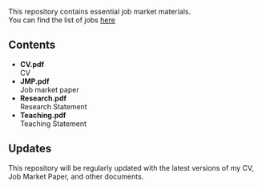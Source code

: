 
This repository contains essential job market materials. <br />
You can find the list of jobs [here](https://docs.google.com/spreadsheets/d/1evlTQYFrQgVEXmRB8dvV9UASXXf5mvTdq_-W_6KhQaY/edit?usp=sharing)
## Contents

- **CV.pdf**  <br />
  CV
- **JMP.pdf** <br />
  Job market paper
- **Research.pdf** <br />
  Research Statement
- **Teaching.pdf**   <br />
  Teaching Statement

## Updates

This repository will be regularly updated with the latest versions of my CV, Job Market Paper, and other documents.
